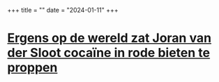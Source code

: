 +++
title = ""
date = "2024-01-11"
+++

# [Ergens op de wereld zat Joran van der Sloot cocaïne in rode bieten te proppen](https://archive.ph/2024.01.11-042454/https://www.volkskrant.nl/columns-opinie/ergens-op-de-wereld-zat-joran-van-der-sloot-cocaine-in-rode-bieten-te-proppen~bffa77f5/)

